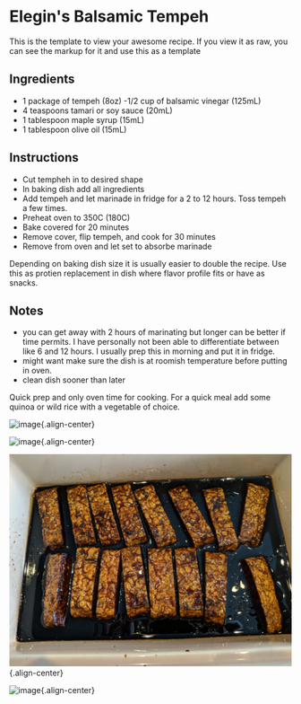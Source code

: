 # Elegin's Balsamic Tempeh

This is the template to view your awesome recipe. If you view it as raw,
you can see the markup for it and use this as a template

## Ingredients

- 1 package of tempeh (8oz) -1/2 cup of balsamic vinegar (125mL)
- 4 teaspoons tamari or soy sauce (20mL)
- 1 tablespoon maple syrup (15mL) 
- 1 tablespoon olive oil (15mL)

## Instructions

- Cut tempheh in to desired shape
- In baking dish add all ingredients
- Add tempeh and let marinade in fridge for a 2 to 12 hours. Toss
 tempeh a few times.
- Preheat oven to 350C (180C)
- Bake covered for 20 minutes
- Remove cover, flip tempeh, and cook for 30 minutes
- Remove from oven and let set to absorbe marinade

Depending on baking dish size it is usually easier to double the recipe.
Use this as protien replacement in dish where flavor profile fits or
have as snacks.

## Notes

- you can get away with 2 hours of marinating but longer can be better
 if time permits. I have personally not been able to differentiate
 between like 6 and 12 hours. I usually prep this in morning and put
 it in fridge.
- might want make sure the dish is at roomish temperature before
 putting in oven.
- clean dish sooner than later

Quick prep and only oven time for cooking. For a quick meal add some
quinoa or wild rice with a vegetable of choice.

![image](images/elegin_balsamic_tempeh_1.jpg){.align-center}

![image](images/elegin_balsamic_tempeh_2.jpg){.align-center}

![image](images/elegin_balsamic_tempeh_3.jpg){.align-center}

![image](images/elegin_balsamic_tempeh_4.jpg){.align-center}
